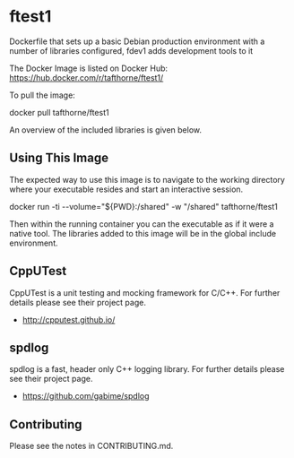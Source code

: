 # ftest1
Dockerfile that sets up a basic Debian production environment with a number of libraries configured, fdev1 adds development tools to it

The Docker Image is listed on Docker Hub:
https://hub.docker.com/r/tafthorne/ftest1/

To pull the image:

 docker pull tafthorne/ftest1

An overview of the included libraries is given below.

## Using This Image
The expected way to use this image is to navigate to the working directory
where your executable resides and start an interactive session.

  docker run -ti --volume="${PWD}:/shared" -w "/shared" tafthorne/ftest1

Then within the running container you can the executable as if it were a
native tool.  The libraries added to this image will be in the global include
environment. 

## CppUTest

CppUTest is a unit testing and mocking framework for C/C++.  For further
details please see their project page.
* http://cpputest.github.io/

## spdlog

spdlog is a fast, header only C++ logging library.  For further details please
see their project page.
* https://github.com/gabime/spdlog

## Contributing

Please see the notes in CONTRIBUTING.md.

